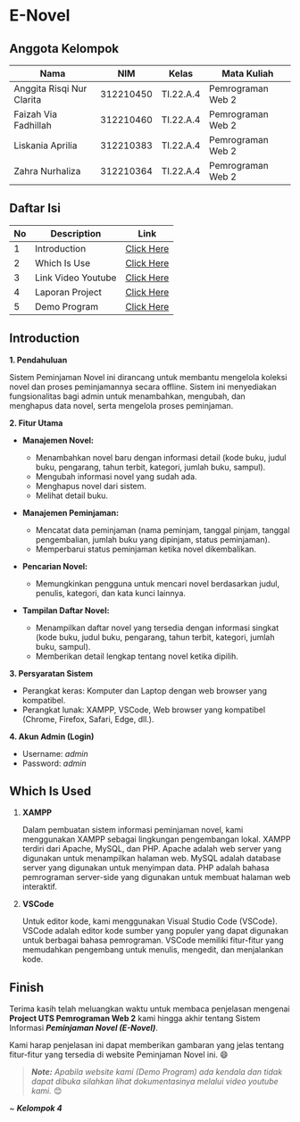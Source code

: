 # E-Novel

## Anggota Kelompok <br>

| Nama                      | NIM       | Kelas     | Mata Kuliah       |
| ------------------------- | --------- | --------- | ----------------- |
| Anggita Risqi Nur Clarita | 312210450 | TI.22.A.4 | Pemrograman Web 2 |
| Faizah Via Fadhillah      | 312210460 | TI.22.A.4 | Pemrograman Web 2 |
| Liskania Aprilia          | 312210383 | TI.22.A.4 | Pemrograman Web 2 |
| Zahra Nurhaliza           | 312210364 | TI.22.A.4 | Pemrograman Web 2 |

## Daftar Isi <br>

| No  | Description        | Link                                                                                               |
| --- | ------------------ | -------------------------------------------------------------------------------------------------- |
| 1   | Introduction       | [Click Here](#introduction)                                                                        |
| 2   | Which Is Use       | [Click Here](#which-is-used)                                                                       |
| 3   | Link Video Youtube | [Click Here](https://youtu.be/l9UOEl6K1lI?si=Fbhaxp-19qG36_OW)                                     |
| 4   | Laporan Project    | [Click Here](https://github.com/AnggitaRisqiNC/E-Novel/files/15268797/Laporan.Project.UTS.Web.pdf) |
| 5   | Demo Program       | [Click Here](https://naespa.my.id/)                                                                |

## Introduction

**1. Pendahuluan**

Sistem Peminjaman Novel ini dirancang untuk membantu mengelola koleksi novel dan proses peminjamannya secara offline. Sistem ini menyediakan fungsionalitas bagi admin untuk menambahkan, mengubah, dan menghapus data novel, serta mengelola proses peminjaman.

**2. Fitur Utama**

- **Manajemen Novel:**

  - Menambahkan novel baru dengan informasi detail (kode buku, judul buku, pengarang, tahun terbit, kategori, jumlah buku, sampul).
  - Mengubah informasi novel yang sudah ada.
  - Menghapus novel dari sistem.
  - Melihat detail buku.

- **Manajemen Peminjaman:**

  - Mencatat data peminjaman (nama peminjam, tanggal pinjam, tanggal pengembalian, jumlah buku yang dipinjam, status peminjaman).
  - Memperbarui status peminjaman ketika novel dikembalikan.

- **Pencarian Novel:**

  - Memungkinkan pengguna untuk mencari novel berdasarkan judul, penulis, kategori, dan kata kunci lainnya.

- **Tampilan Daftar Novel:**
  - Menampilkan daftar novel yang tersedia dengan informasi singkat (kode buku, judul buku, pengarang, tahun terbit, kategori, jumlah buku, sampul).
  - Memberikan detail lengkap tentang novel ketika dipilih.

**3. Persyaratan Sistem**

- Perangkat keras: Komputer dan Laptop dengan web browser yang kompatibel.
- Perangkat lunak: XAMPP, VSCode, Web browser yang kompatibel (Chrome, Firefox, Safari, Edge, dll.).

**4. Akun Admin (Login)**

- Username: _admin_
- Password: _admin_

## Which Is Used

1. **XAMPP**

   Dalam pembuatan sistem informasi peminjaman novel, kami menggunakan XAMPP sebagai lingkungan pengembangan lokal. XAMPP terdiri dari Apache, MySQL, dan PHP. Apache adalah web server yang digunakan untuk menampilkan halaman web. MySQL adalah database server yang digunakan untuk menyimpan data. PHP adalah bahasa pemrograman server-side yang digunakan untuk membuat halaman web interaktif.

2. **VSCode**

   Untuk editor kode, kami menggunakan Visual Studio Code (VSCode). VSCode adalah editor kode sumber yang populer yang dapat digunakan untuk berbagai bahasa pemrograman. VSCode memiliki fitur-fitur yang memudahkan pengembang untuk menulis, mengedit, dan menjalankan kode.

## Finish

Terima kasih telah meluangkan waktu untuk membaca penjelasan mengenai **Project UTS Pemrograman Web 2** kami hingga akhir tentang Sistem Informasi **_Peminjaman Novel (E-Novel)_**.

Kami harap penjelasan ini dapat memberikan gambaran yang jelas tentang fitur-fitur yang tersedia di website Peminjaman Novel ini. 😄

> _**Note:** Apabila website kami (Demo Program) ada kendala dan tidak dapat dibuka silahkan lihat dokumentasinya melalui video youtube kami._ 😊

~ _**Kelompok 4**_
